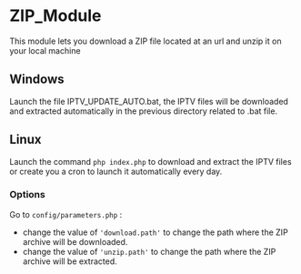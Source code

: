# ZIP_Module
This module lets you download a ZIP file located at an url and unzip it on your local machine

## Windows
Launch the file IPTV_UPDATE_AUTO.bat, the IPTV files will be downloaded and extracted automatically in the previous directory related to .bat file.

## Linux
Launch the command `php index.php` to download and extract the IPTV files or create you a cron to launch it automatically every day. 

### Options
Go to `config/parameters.php` : 

- change the value of `'download.path'` to change the path where the ZIP archive will be downloaded.
- change the value of `'unzip.path'` to change the path where the ZIP archive will be extracted. 
